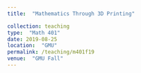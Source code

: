 ```yaml
---
title:  "Mathematics Through 3D Printing"

collection: teaching
type:  "Math 401"
date: 2019-08-25
location:  "GMU"
permalink: /teaching/m401f19
venue:  "GMU Fall"
---
```

